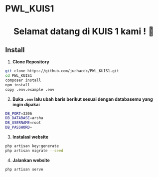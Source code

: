 # PWL_KUIS1
<h1 align="center">Selamat datang di KUIS 1 kami ! 👋</h1>

## Install

1. **Clone Repository**

```bash
git clone https://github.com/judhacdc/PWL_KUIS1.git
cd PWL_KUIS1
composer install
npm install
copy .env.example .env
```

2. **Buka `.env` lalu ubah baris berikut sesuai dengan databasemu yang ingin dipakai**

```bash
DB_PORT=3306
DB_DATABASE=arsha
DB_USERNAME=root
DB_PASSWORD=
```

3. **Instalasi website**

```bash
php artisan key:generate
php artisan migrate --seed
```

4. **Jalankan website**

```bash
php artisan serve
```

